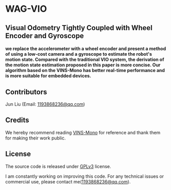 # WAG-VIO
## Visual Odometry Tightly Coupled with Wheel Encoder and Gyroscope
#### we replace the accelerometer with a wheel encoder and present a method of using a low-cost camera and a gyroscope to estimate the robot's motion state. Compared with the traditional VIO system, the derivation of the motion state estimation proposed in this paper is more concise. Our algorithm based on the VINS-Mono has better real-time performance and is more suitable for embedded devices.

## Contributors

Jun Liu (Email: [1193868236@qq.com](1193868236@qq.com))

## Credits

We hereby recommend reading [VINS-Mono](https://github.com/HKUST-Aerial-Robotics/VINS-Mono.git) for reference and thank them for making their work public.

## License

The source code is released under [GPLv3](http://www.gnu.org/licenses/) license.

I am constantly working on improving this code. For any technical issues or commercial use, please contact me(1193868236@qq.com).
